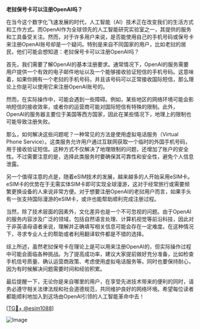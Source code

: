 **老挝保号卡可以注册OpenAI吗？**

在当今这个数字化飞速发展的时代，人工智能（AI）技术正在改变我们的生活方式和工作方式。而OpenAI作为全球领先的人工智能研究实验室之一，其提供的服务和工具备受关注。然而，对于许多用户来说，是否能使用自己的手机号码或保号卡来注册OpenAI账号却是一个疑问。特别是来自不同国家的用户，比如老挝的居民，他们可能会想知道：老挝保号卡可以注册OpenAI吗？

首先，我们需要了解OpenAI的基本注册要求。通常情况下，OpenAI的服务需要用户提供一个有效的电子邮件地址以及一个能够接收验证短信的手机号码。这意味着，如果你拥有一个老挝的手机号码，并且该号码可以正常接收国际短信，那么理论上你是可以使用它来注册OpenAI账号的。

然而，在实际操作中，可能会遇到一些障碍。例如，某些地区的网络环境可能会影响短信的接收效率，或者你的运营商可能对国际短信有特殊的限制。此外，OpenAI的服务器主要位于美国等西方国家，因此在某些情况下，地理上的限制也可能导致注册失败。

那么，如何解决这些问题呢？一种常见的方法是使用虚拟电话服务（Virtual Phone Service）。这类服务允许用户通过互联网获取一个临时的外国手机号码，用于接收验证短信。这种方式不仅解决了地理限制的问题，还增加了账户的安全性。不过需要注意的是，选择此类服务时要确保其可靠性和安全性，避免个人信息泄露。

另一个值得注意的点是，随着eSIM技术的发展，越来越多的人开始采用eSIM卡。eSIM卡的优势在于无需实体SIM卡即可实现全球漫游，这对于经常旅行或需要频繁更换设备的人来说非常方便。对于想要注册OpenAI的老挝用户而言，如果手头有一张支持国际漫游的eSIM卡，或许也能帮助顺利完成注册过程。

当然，除了技术层面的因素外，文化差异也是一个不可忽视的问题。由于OpenAI的服务内容涉及广泛的领域，包括自然语言处理、计算机视觉等前沿科技，因此对于非英语母语者来说，理解并正确填写相关信息可能会存在一定难度。在这种情况下，寻求专业人士的帮助或者利用翻译软件都是不错的选择。

综上所述，虽然老挝保号卡在理论上是可以用来注册OpenAI的，但实际操作过程中可能会面临各种挑战。为了提高成功率，建议大家提前做好充分准备，比如检查手机信号质量、确认运营商政策、考虑使用虚拟电话服务等。同时也要保持耐心，因为有时候解决问题需要时间和经验积累。

最后提醒一下，无论你是来自哪里的用户，在享受先进技术带来的便利的同时，请务必遵守相关法律法规和社会道德规范，共同维护良好的网络环境。希望每位读者都能顺利地加入到这场由OpenAI引领的人工智能革命中去！

[[TG💪+ @esim1088](https://t.me/s/esim1088)]

![Image](https://i.postimg.cc/4NQfJmqS/Snipaste-2025-05-13-00-14-12.png)